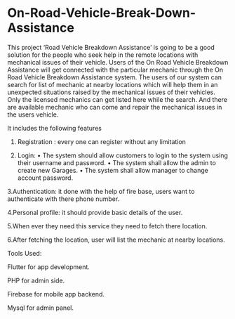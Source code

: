 # On-Road-Vehicle-Break-Down-Assistance
This project ‘Road Vehicle Breakdown Assistance’ is going to be a good solution for the 
people who seek help in the remote locations with mechanical issues of their vehicle. Users of
the On Road Vehicle Breakdown Assistance will get connected with the particular mechanic 
through the On Road Vehicle Breakdown Assistance system.
The users of our system can search for list of mechanic at nearby locations which will help 
them in an unexpected situations raised by the mechanical issues of their vehicles. Only the 
licensed mechanics can get listed here while the search. And there are available mechanic 
who can come and repair the mechanical issues in the users vehicle.

It includes the following features
1. Registration : every one can register without any limitation

2. Login:
• The system should allow customers to login to the system using their username and 
password.
• The system shall allow the admin to create new Garages.
• The system shall allow manager to change account password.

3.Authentication: it done with the help of fire base, users want to authenticate with there 
phone number.

4.Personal profile: it should provide basic details of the user.

5.When ever they need this service they need to fetch there location.

6.After fetching the location, user will list the mechanic at nearby locations.

Tools Used:

Flutter for app development.

PHP for admin side.

Firebase for mobile app backend.

Mysql for admin panel.

